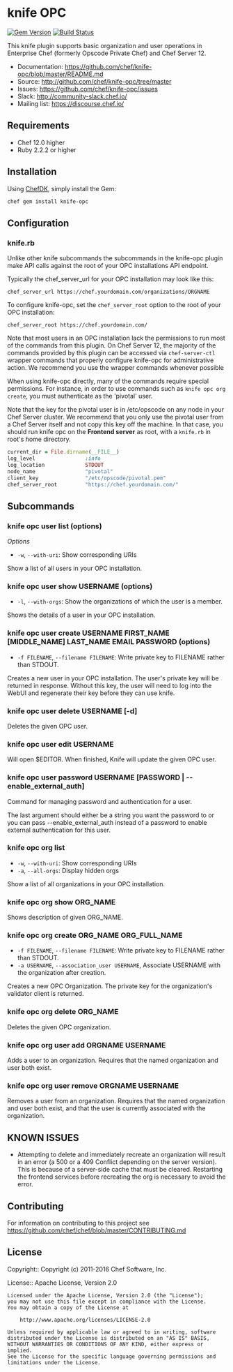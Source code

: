 # knife OPC

[![Gem Version](https://badge.fury.io/rb/knife-opc.svg)](https://rubygems.org/gems/knife-opc) [![Build Status](https://travis-ci.org/chef/knife-opc.svg?branch=master)](https://travis-ci.org/chef/knife-opc)

This knife plugin supports basic organization and user operations in Enterprise Chef (formerly Opscode Private Chef) and Chef Server 12.

- Documentation: <https://github.com/chef/knife-opc/blob/master/README.md>
- Source: <http://github.com/chef/knife-opc/tree/master>
- Issues: <https://github.com/chef/knife-opc/issues>
- Slack: <http://community-slack.chef.io/>
- Mailing list: <https://discourse.chef.io/>

## Requirements

- Chef 12.0 higher
- Ruby 2.2.2 or higher

## Installation

Using [ChefDK](https://downloads.chef.io/chef-dk/), simply install the Gem:

```bash
chef gem install knife-opc
```

## Configuration

### knife.rb

Unlike other knife subcommands the subcommands in the knife-opc plugin make API calls against the root of your OPC installations API endpoint.

Typically the chef_server_url for your OPC installation may look like this:

```
chef_server_url https://chef.yourdomain.com/organizations/ORGNAME
```

To configure knife-opc, set the `chef_server_root` option to the root of your OPC installation:

```
chef_server_root https://chef.yourdomain.com/
```

Note that most users in an OPC installation lack the permissions to run most of the commands from this plugin. On Chef Server 12, the majority of the commands provided by this plugin can be accessed via `chef-server-ctl` wrapper commands that properly configure knife-opc for administrative action. We recommend you use the wrapper commands whenever possible

When using knife-opc directly, many of the commands require special permissions. For instance, in order to use commands such as `knife opc org create`, you must authenticate as the 'pivotal' user.

Note that the key for the pivotal user is in /etc/opscode on any node in your Chef Server cluster. We recommend that you only use the pivotal user from a Chef Server itself and not copy this key off the machine. In that case, you should run knife opc on the **Frontend server** as root, with a `knife.rb` in root's home directory.

```ruby
current_dir = File.dirname(__FILE__)
log_level                :info
log_location             STDOUT
node_name                "pivotal"
client_key               "/etc/opscode/pivotal.pem"
chef_server_root         "https://chef.yourdomain.com/"
```

## Subcommands

### knife opc user list (options)

_Options_

- `-w`, `--with-uri`: Show corresponding URIs

Show a list of all users in your OPC installation.

### knife opc user show USERNAME (options)

- `-l`, `--with-orgs`: Show the organizations of which the user is a member.

Shows the details of a user in your OPC installation.

### knife opc user create USERNAME FIRST_NAME [MIDDLE_NAME] LAST_NAME EMAIL PASSWORD (options)

- `-f FILENAME`, `--filename FILENAME`: Write private key to FILENAME rather than STDOUT.

Creates a new user in your OPC installation. The user's private key will be returned in response. Without this key, the user will need to log into the WebUI and regenerate their key before they can use knife.

### knife opc user delete USERNAME [-d]

Deletes the given OPC user.

### knife opc user edit USERNAME

Will open $EDITOR. When finished, Knife will update the given OPC user.

### knife opc user password USERNAME [PASSWORD | --enable_external_auth]

Command for managing password and authentication for a user.

The last argument should either be a string you want the password to or you can pass --enable_external_auth instead of a password to enable external authentication for this user.

### knife opc org list

- `-w`, `--with-uri`: Show corresponding URIs
- `-a`, `--all-orgs`: Display hidden orgs

Show a list of all organizations in your OPC installation.

### knife opc org show ORG_NAME

Shows description of given ORG_NAME.

### knife opc org create ORG_NAME ORG_FULL_NAME

- `-f FILENAME`, `--filename FILENAME`: Write private key to FILENAME rather than STDOUT.
- `-a USERNAME`, `--association_user USERNAME`, Associate USERNAME with the organization after creation.

Creates a new OPC Organization. The private key for the organization's validator client is returned.

### knife opc org delete ORG_NAME

Deletes the given OPC organization.

### knife opc org user add ORGNAME USERNAME

Adds a user to an organization. Requires that the named organization and user both exist.

### knife opc org user remove ORGNAME USERNAME

Removes a user from an organization. Requires that the named organization and user both exist, and that the user is currently associated with the organization.

## KNOWN ISSUES

- Attempting to delete and immediately recreate an organization will result in an error (a 500 or a 409 Conflict depending on the server version). This is because of a server-side cache that must be cleared. Restarting the frontend services before recreating the org is necessary to avoid the error.

## Contributing

For information on contributing to this project see <https://github.com/chef/chef/blob/master/CONTRIBUTING.md>

## License

Copyright:: Copyright (c) 2011-2016 Chef Software, Inc.

License:: Apache License, Version 2.0

```text
Licensed under the Apache License, Version 2.0 (the "License");
you may not use this file except in compliance with the License.
You may obtain a copy of the License at

    http://www.apache.org/licenses/LICENSE-2.0

Unless required by applicable law or agreed to in writing, software
distributed under the License is distributed on an "AS IS" BASIS,
WITHOUT WARRANTIES OR CONDITIONS OF ANY KIND, either express or implied.
See the License for the specific language governing permissions and
limitations under the License.
```
